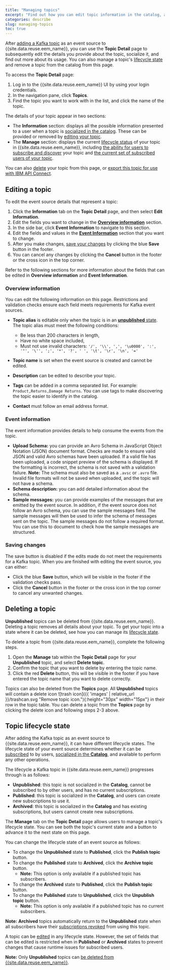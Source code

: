 ```yaml
---
title: "Managing topics"
excerpt: "Find out how you can edit topic information in the catalog, and remove topics from the list."
categories: describe
slug: managing-topics
toc: true
---
```


After [adding a Kafka topic](../adding-topics) as an event source to {{site.data.reuse.eem_name}}, you can use the **Topic Detail** page to subsequently edit the details you provide about the topic, socialize it, and find out more about its usage. You can also manage a topic's [lifecycle state](#topic-lifecycle-state) and remove a topic from the catalog from this page.

To access the **Topic Detail** page:

1. Log in to the {{site.data.reuse.eem_name}} UI by using your login credentials.
2. In the navigation pane, click **Topics**.
3. Find the topic you want to work with in the list, and click the name of the topic.

The details of your topic appear in two sections:

- The **Information** section: displays all the possible information presented to a user when a topic is [socialized in the catalog](../publishing-topics). These can be provided or removed by [editing your topic](#editing-a-topic).
- The **Manage** section: displays the current [lifecycle status](#topic-lifecycle-state) of your topic in {{site.data.reuse.eem_name}}, including [the ability for users to subscribe and discover](../publishing-topics) your topic and [the current set of subscribed users of your topic](../managing-user-access-to-topics).

You can also [delete](#deleting-a-topic) your topic from this page, or [export this topic for use with IBM API Connect](../../integrating-with-apic/export-asyncapi/).

## Editing a topic

To edit the event source details that represent a topic:

1. Click the **Information** tab on the **Topic Detail** page, and then select **Edit Information**.
2. Edit the fields you want to change in the [**Overview information**](#overview-information) section.
3. In the side bar, click **Event Information** to navigate to this section.
4. Edit the fields and values in the [**Event Information**](#event-information) section that you want to change.
5. After you make changes, [save your changes](#saving-changes) by clicking the blue **Save** button in the footer.
6. You can cancel any changes by clicking the **Cancel** button in the footer or the cross icon in the top corner.

Refer to the following sections for more information about the fields that can be edited in **Overview information** and **Event Information**.

### Overview information

You can edit the following information on this page. Restrictions and validation checks ensure each field meets requirements for Kafka event sources.

- **Topic alias** is editable only when the topic is in an [**unpublished** state](#topic-lifecycle-state). The topic alias must meet the following conditions:

   - Be less than 200 characters in length, 
   - Have no white space included,
   - Must not use invalid characters: `'/', '\\', ',', '\u0000', ':', '"', '\'', ';', '*', '?', ' ', '\t', '\r', '\n', '='`

- **Topic name** is set when the event source is created and cannot be edited. 
- **Description** can be edited to describe your topic.
- **Tags** can be added in a comma separated list. For example: `Product,Returns,Damage Returns`. You can use tags to make discovering the topic easier to identify in the catalog.
- **Contact** must follow an email address format. 

### Event information

The event information provides details to help consume the events from the topic. 
- **Upload Schema:** you can provide an Avro Schema in JavaScript Object Notation (JSON) document format. Checks  are made to ensure valid JSON and valid Avro schemas have been uploaded. If a valid file has been uploaded, a code snippet preview of the schema is displayed. If the formatting is incorrect, the schema is not saved with a validation failure.
    **Note:** The schema must also be saved as a `.avsc` or `.avro` file. Invalid file formats will not be saved when uploaded, and the topic will not have a schema. 
- **Schema description:** you can add detailed information about the schema. 
- **Sample messages:** you can provide examples of the messages that are emitted by the event source. In addition, if the event source does not follow an Avro schema, you can use the sample messages field. The sample messages will then be used to infer the schema of messages sent on the topic. The sample messages do not follow a required format. You can use this to document to check how the sample messages are structured.

### Saving changes

The save button is disabled if the edits made do not meet the requirements for a Kafka topic. When you are finished with editing the event source, you can either:

- Click the blue **Save** button, which will be visible in the footer if the validation checks pass. 
- Click the **Cancel** button in the footer or the cross icon in the top corner to cancel any unwanted changes.


## Deleting a topic

**Unpublished** topics can be deleted from {{site.data.reuse.eem_name}}. Deleting a topic removes all details about your topic. To get your topic into a state where it can be deleted, see how you can manage its [lifecycle state](#topic-lifecycle-state).

To delete a topic from {{site.data.reuse.eem_name}}, complete the following steps. 

1. Open the **Manage** tab within the **Topic Detail** page for your **Unpublished** topic, and select **Delete topic**.
2. Confirm the topic that you want to delete by entering the topic name.
3. Click the red **Delete** button, this will be visible in the footer if you have entered the topic name that you want to delete correctly.

Topics can also be deleted from the **Topics** page. All **Unpublished** topics will contain a delete icon ![trash icon]({{ 'images' | relative_url }}/trashcan.svg "Remove topic icon."){:height="30px" width="15px"} in their row in the topic table. You can delete a topic from the **Topics** page by clicking the delete icon and following steps 2-3 above.

## Topic lifecycle state

After adding the Kafka topic as an event source to {{site.data.reuse.eem_name}}, it can have different lifecycle states. The lifecycle state of your event source determines whether it can be [subscribed](../../consume-subscribe/subscribing-to-topics) to by users, [socialized in the **Catalog**](../../consume-subscribe/discovering-topics), and available to perform any other operations.

The lifecycle a Kafka topic in {{site.data.reuse.eem_name}} progresses through is as follows:

- **Unpublished**: this topic is not socialized in the **Catalog**, cannot be subscribed to by other users, and has no current subscriptions.
- **Published**: this topic is socialized in the **Catalog**, and users can create new subscriptions to use it.
- **Archived**: this topic is socialized in the **Catalog** and has existing subscriptions, but users cannot create new subscriptions.

The **Manage** tab on the **Topic Detail** page allows users to manage a topic's lifecycle state. You can see both the topic's current state and a button to advance it to the next state on this page.

You can change the lifecycle state of an event source as follows:

- To change the **Unpublished** state to **Published**, click the **Publish topic** button.
- To change the **Published** state to **Archived**, click the **Archive topic** button.
  - **Note:** This option is only available if a published topic has subscribers.
- To change the **Archived** state to **Published**, click the **Publish topic** button.
- To change the **Published** state to **Unpublished**, click the **Unpublish topic** button.
  - **Note:** This option is only available if a published topic has no current subscribers.

**Note:** **Archived** topics automatically return to the **Unpublished** state when all subscribers have their [subscriptions revoked](../managing-user-access-to-topics#revoking-subscriptions) from using this topic.

A topic can be [edited](#editing-a-topic) in any lifecycle state. However, the set of fields that can be edited is restricted when in **Published** or **Archived** states to prevent changes that cause runtime issues for subscribed users.

**Note:** Only **Unpublished** topics can [be deleted from {{site.data.reuse.eem_name}}](#deleting-a-topic).

